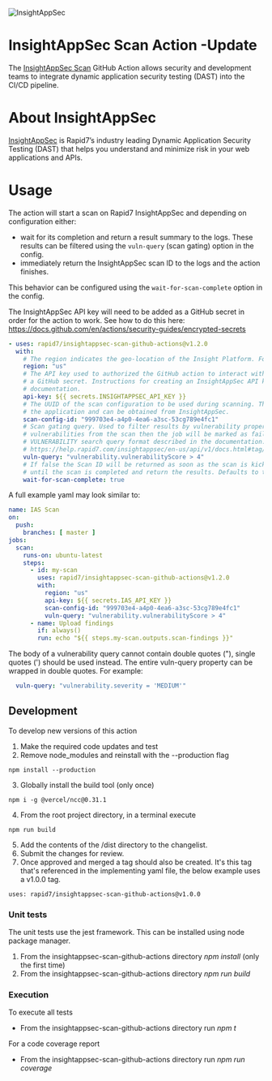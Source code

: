 ![InsightAppSec](https://brand.rapid7.com/includes/file/png/insightappsec-b-c.png)
# InsightAppSec Scan Action -Update
The [InsightAppSec Scan](https://docs.rapid7.com/insightappsec/github-actions-integration) GitHub Action allows security and development teams to integrate dynamic application security testing (DAST) into the CI/CD pipeline.

# About InsightAppSec
[InsightAppSec](https://www.rapid7.com/products/insightappsec/) is Rapid7’s industry leading Dynamic Application Security Testing (DAST) that helps you understand and minimize risk in your web applications and APIs. 

# Usage
The action will start a scan on Rapid7 InsightAppSec and depending on configuration either:
- wait for its completion and return a result summary to the logs. These results can be filtered using the `vuln-query` (scan gating) option in the config.
- immediately return the InsightAppSec scan ID to the logs and the action finishes.

This behavior can be configured using the `wait-for-scan-complete` option in the config.

The InsightAppSec API key will need to be added as a GitHub secret in order for the action to work. See how to do this here: https://docs.github.com/en/actions/security-guides/encrypted-secrets


```yaml
- uses: rapid7/insightappsec-scan-github-actions@v1.2.0
  with:
    # The region indicates the geo-location of the Insight Platform. For example 'us'.
    region: "us"
    # The API key used to authorized the GitHub action to interact with the Rapid7 API. The API key should be stored as
    # a GitHub secret. Instructions for creating an InsightAppSec API key are shown in the Rapid7 InsightAppSec
    # documentation.
    api-key: ${{ secrets.INSIGHTAPPSEC_API_KEY }}
    # The UUID of the scan configuration to be used during scanning. The scan configuration should be a sub-resource of
    # the application and can be obtained from InsightAppSec.
    scan-config-id: "999703e4-a4p0-4ea6-a3sc-53cg789e4fc1"
    # Scan gating query. Used to filter results by vulnerability properties. If this has a value and the query returns
    # vulnerabilities from the scan then the job will be marked as failed. The format of the scan gating query should conform to the 
    # VULNERABILITY search query format described in the documentation: 
    # https://help.rapid7.com/insightappsec/en-us/api/v1/docs.html#tag/Search
    vuln-query: "vulnerability.vulnerabilityScore > 4"
    # If false the Scan ID will be returned as soon as the scan is kicked off, else the workflow will continually poll 
    # until the scan is completed and return the results. Defaults to true.
    wait-for-scan-complete: true
```

A full example yaml may look similar to:
```yaml
name: IAS Scan
on:
  push:
    branches: [ master ]
jobs:
  scan:
    runs-on: ubuntu-latest
    steps:
      - id: my-scan
        uses: rapid7/insightappsec-scan-github-actions@v1.2.0
        with:
          region: "us"
          api-key: ${{ secrets.IAS_API_KEY }}
          scan-config-id: "999703e4-a4p0-4ea6-a3sc-53cg789e4fc1"
          vuln-query: "vulnerability.vulnerabilityScore > 4"
      - name: Upload findings
        if: always()
        run: echo "${{ steps.my-scan.outputs.scan-findings }}"
```

The body of a vulnerability query cannot contain double quotes ("), single quotes (') should be used instead. The entire vuln-query property can be wrapped in double quotes. For example:
```yaml
  vuln-query: "vulnerability.severity = 'MEDIUM'"
```

## Development
To develop new versions of this action
1. Make the required code updates and test
2. Remove node_modules and reinstall with the --production flag
```
npm install --production
```
3. Globally install the build tool (only once)
```
npm i -g @vercel/ncc@0.31.1
```
4. From the root project directory, in a terminal execute
```
npm run build
```
5. Add the contents of the /dist directory to the changelist.
6. Submit the changes for review.
7. Once approved and merged a tag should also be created. It's this tag that's referenced in the implementing yaml file, the below example uses a v1.0.0 tag.
```
uses: rapid7/insightappsec-scan-github-actions@v1.0.0
```

### Unit tests
The unit tests use the jest framework. This can be installed using node package manager.

1. From the insightappsec-scan-github-actions directory _npm  install_ (only the first time)
2. From the insightappsec-scan-github-actions directory _npm run build_

### Execution

To execute all tests
- From the insightappsec-scan-github-actions directory run _npm t_

For a code coverage report
- From the insightappsec-scan-github-actions directory run _npm run coverage_
